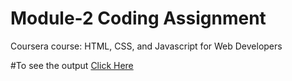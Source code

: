 # Module-2 Coding Assignment

Coursera course: HTML, CSS, and Javascript for Web Developers

#To see the output [Click Here](https://padmajak2732.github.io/Coursera-HTML-CSS-and-JavaScript-for-Web-Developers/)
